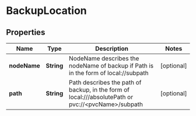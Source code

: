 
# BackupLocation

## Properties
Name | Type | Description | Notes
------------ | ------------- | ------------- | -------------
**nodeName** | **String** | NodeName describes the nodeName of backup if Path is in the form of local://subpath |  [optional]
**path** | **String** | Path describes the path of backup, in the form of local:///absolutePath or pvc://&lt;pvcName&gt;/subpath |  [optional]



